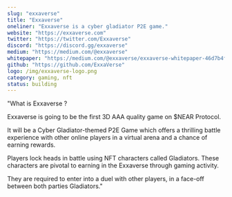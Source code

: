 ```yaml
---
slug: "exxaverse"
title: "Exxaverse"
oneliner: "Exxaverse is a cyber gladiator P2E game."
website: "https://exxaverse.com"
twitter: "https://twitter.com/Exxaverse"
discord: "https://discord.gg/exxaverse"
medium: "https://medium.com/@exxaverse"
whitepaper: "https://medium.com/@exxaverse/exxaverse-whitepaper-46d7b4ffbde9"
github: "https://github.com/ExxaVerse"
logo: /img/exxaverse-logo.png
category: gaming, nft
status: building
---
```


"What is Exxaverse ?

Exxaverse is going to be the first 3D AAA quality game on $NEAR Protocol. 

It will be a Cyber Gladiator-themed P2E Game which offers a thrilling battle experience with other online players in a virtual arena and a chance of earning rewards.

Players lock heads in battle using NFT characters called Gladiators. These characters are pivotal to earning in the Exxaverse through gaming activity. 

They are required to enter into a duel with other players, in a face-off between both parties Gladiators."
